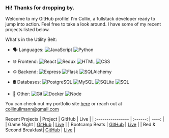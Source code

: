### Hi! Thanks for dropping by.
Welcome to my GitHub profile!
I'm Collin, a fullstack developer ready to jump into action.
Feel free to take a look around. I have some of my recent projects listed below.

What's in the Utility Belt:
- 🗣️ Languages: ![JavaScript](https://img.shields.io/badge/-JavaScript-green?logo=javascript&logoColor=white&style=flat) ![Python](https://img.shields.io/badge/-Python-green?logo=python&logoColor=white&style=flat)

- 🌐 Frontend: ![React](https://img.shields.io/badge/-React-yellow?logo=react&logoColor=white&style=flat) ![Redux](https://img.shields.io/badge/-Redux-yellow?logo=redux&logoColor=white&style=flat) ![HTML](https://img.shields.io/badge/-HTML-yellow?logo=html5&logoColor=white&style=flat) ![CSS](https://img.shields.io/badge/-CSS-yellow?logo=css3&logoColor=white&style=flat)

- ⚙️ Backend: ![Express](https://img.shields.io/badge/-Express-blue?logo=express&logoColor=white&style=flat) ![Flask](https://img.shields.io/badge/-Flask-blue?logo=flask&logoColor=white&style=flat) ![SQLAlchemy](https://img.shields.io/badge/-SQLAlchemy-blue?logo=sqlalchemy&logoColor=white&style=flat)

- 🛢️ Databases: ![PostgreSQL](https://img.shields.io/badge/PostgreSQL-red?style=for-the-badge&logo=postgresql&logoColor=white&style=flat) ![MySQL](https://img.shields.io/badge/-MySQL-red?logo=mysql&logoColor=white&style=flat) ![SQLite](https://img.shields.io/badge/-SQLite-red?logo=sqlite&logoColor=white&style=flat) ![SQL](https://img.shields.io/badge/-SQL-red?logo=sql&logoColor=white&style=flat)

- 🚀 Other: ![Git](https://img.shields.io/badge/-Git-black?logo=git&logoColor=white&style=flat) ![Docker](https://img.shields.io/badge/-Docker-black?logo=docker&logoColor=white&style=flat) ![Node](https://img.shields.io/badge/-Node-black?logo=Node&logoColor=white&style=flat)

You can check out my portfolio site [here](https://collinullmann.github.io/portfolio-site/) or reach out at collinullmann@gmail.com

Recent Projects
| Project              | GitHub | Live |
| :---------------- | :------: | ----: |
| Game Night        |   [GitHub](https://github.com/CollinUllmann/game-night-capstone/)   | [Live](https://game-night-3l3y.onrender.com) |
| Bootcamp Beats    |   [GitHub](https://github.com/ky-fan/Bootcamp-Beats/)   | [Live](https://bootcamp-beats.onrender.com) |
| Bed & Second Breakfast|  [GitHub](https://github.com/CollinUllmann/API-project/)   | [Live](https://ullmann-bnb.onrender.com) |


<!--
**CollinUllmann/CollinUllmann** is a ✨ _special_ ✨ repository because its `README.md` (this file) appears on your GitHub profile.

Here are some ideas to get you started:

- 🔭 I’m currently working on ...
- 🌱 I’m currently learning ...
- 👯 I’m looking to collaborate on ...
- 🤔 I’m looking for help with ...
- 💬 Ask me about ...
- 📫 How to reach me: ...
- 😄 Pronouns: ...
- ⚡ Fun fact: ...
-->
